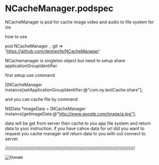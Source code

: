 # NCacheManager.podspec

NCacheManager is pod for cache image video and audio to file system for ios

how to use

pod  NCacheManager , :git => 'https://github.com/destwofe/NCacheManager'

NCachemanager is singleton object but need to setup share applicationGroupIdentifier

first setup use command

[[NCacheManager instance]setApplicationGroupIdentifier:@"com.ny.testCache.share"];

and you can cache file by command

NSData *imageData = [NCacheManager instance]getImageData:@"http://www.google.com/image/a.jpg"];

data will be get from server then cache to you app file system and return data to your instruction. if you have cahce data for url did you want to request you cache manager will return data to you with out connect to server.


/////////////////////////////////////////////////////////////////////////////////////

<form action="https://www.paypal.com/cgi-bin/webscr" method="post" target="_top">
<input type="hidden" name="cmd" value="_s-xclick" />
<input type="hidden" name="hosted_button_id" value="9CQFW96YFC7EJ" />
<input type="image" src="https://www.paypal.com/en_GB/i/btn/btn_donate_LG.gif" border="0" name="submit" title="PayPal - The safer, easier way to pay online!" alt="Donate" />